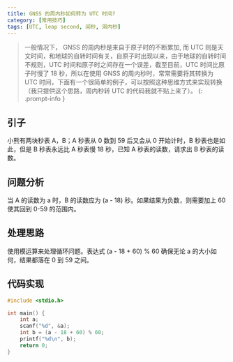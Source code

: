 ```yaml
---
title: GNSS 的周内秒如何转为 UTC 时间?
category: [常用技巧]
tags: [UTC, leap second, 闰秒, 周内秒]
---
```


> 一般情况下， GNSS 的周内秒是来自于原子时的不断累加, 而 UTC 则是天文时间，和地球的自转时间有关，自原子时出现以来，由于地球的自转时间不规则，UTC 时间和原子时之间存在一个误差，截至目前，UTC 时间比原子时慢了 18 秒，所以在使用 GNSS 的周内秒时，常常需要将其转换为 UTC 时间，下面有一个很简单的例子，可以按照这种思维方式来实现转换（我只提供这个思路，周内秒转 UTC 的代码我就不贴上来了）。
{: .prompt-info }

## 引子

小熊有两块秒表 A，B；A 秒表从 0 数到 59 后又会从 0 开始计时，B 秒表也是如此，但是 B 秒表永远比 A 秒表慢 18 秒，已知 A 秒表的读数，请求出 B 秒表的读数。

## 问题分析

当 A 的读数为 a 时，B 的读数应为 (a - 18) 秒。如果结果为负数，则需要加上 60 使其回到 0-59 的范围内。

## 处理思路

使用模运算来处理循环问题。表达式 (a - 18 + 60) % 60 确保无论 a 的大小如何，结果都落在 0 到 59 之间。

## 代码实现

```c++
#include <stdio.h>

int main() {
    int a;
    scanf("%d", &a);
    int b = (a - 18 + 60) % 60;
    printf("%d\n", b);
    return 0;
}
```

